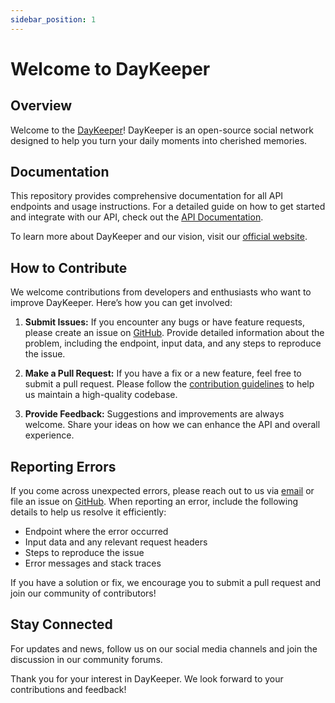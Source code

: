 ```yaml
---
sidebar_position: 1
---
```


# Welcome to DayKeeper

## Overview

Welcome to the [DayKeeper](https://github.com/luciano655dev/daykeeper-api)! DayKeeper is an open-source social network designed to help you turn your daily moments into cherished memories.

## Documentation

This repository provides comprehensive documentation for all API endpoints and usage instructions. For a detailed guide on how to get started and integrate with our API, check out the [API Documentation](#).

To learn more about DayKeeper and our vision, visit our [official website](https://daykeeper-about.netlify.app).

## How to Contribute

We welcome contributions from developers and enthusiasts who want to improve DayKeeper. Here’s how you can get involved:

1. **Submit Issues:** If you encounter any bugs or have feature requests, please create an issue on [GitHub](#). Provide detailed information about the problem, including the endpoint, input data, and any steps to reproduce the issue.

2. **Make a Pull Request:** If you have a fix or a new feature, feel free to submit a pull request. Please follow the [contribution guidelines](#) to help us maintain a high-quality codebase.

3. **Provide Feedback:** Suggestions and improvements are always welcome. Share your ideas on how we can enhance the API and overall experience.

## Reporting Errors

If you come across unexpected errors, please reach out to us via [email](mailto:support@daykeeper.com) or file an issue on [GitHub](#). When reporting an error, include the following details to help us resolve it efficiently:

- Endpoint where the error occurred
- Input data and any relevant request headers
- Steps to reproduce the issue
- Error messages and stack traces

If you have a solution or fix, we encourage you to submit a pull request and join our community of contributors!

## Stay Connected

For updates and news, follow us on our social media channels and join the discussion in our community forums.

Thank you for your interest in DayKeeper. We look forward to your contributions and feedback!
